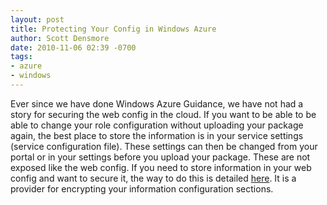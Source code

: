 ```yaml
---
layout: post
title: Protecting Your Config in Windows Azure
author: Scott Densmore
date: 2010-11-06 02:39 -0700
tags:
- azure
- windows
---
```


Ever since we have done Windows Azure Guidance, we have not had a story for securing the web config in the cloud.  If you want to be able to be able to change your role configuration without uploading your package again, the best place to store the information is in your service settings (service configuration file). These settings can then be changed from your portal or in your settings before you upload your package.  These are not exposed like the web config. If you need to store information in your web config and want to secure it, the way to do this is detailed [here](http://code.msdn.microsoft.com/pkcs12protectedconfg).  It is a provider for encrypting your information configuration sections.